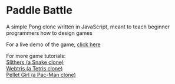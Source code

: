 # Paddle Battle
A simple Pong clone written in JavaScript, meant to teach beginner programmers how to design games

For a live demo of the game, <a href="https://hillylew.github.io/PaddleBattle/PaddleBattle_final/PaddleBattle.html" target="_blank">click here</a>

For more game tutorials: <br />
<a href="https://github.com/hillylew/Slithers" target="_blank">Slithers (a Snake clone)</a> <br />
<a href="https://github.com/hillylew/Webtris" target="_blank">Webtris (a Tetris clone)</a> <br />
<a href="https://github.com/originalgrego/PelletGirl" target="_blank">Pellet Girl (a Pac-Man clone)</a> <br />
